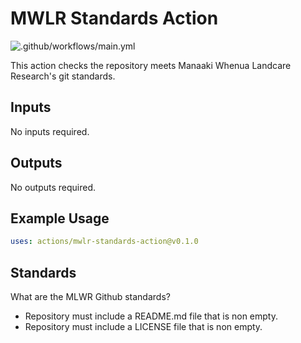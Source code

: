 # MWLR Standards Action

![.github/workflows/main.yml](https://github.com/manaakiwhenua/mwlr-standards-action/workflows/.github/workflows/main.yml/badge.svg)

This action checks the repository meets Manaaki Whenua Landcare Research's git standards.

## Inputs

No inputs required.

## Outputs

No outputs required.

## Example Usage

```yaml
uses: actions/mwlr-standards-action@v0.1.0
```

## Standards

What are the MLWR Github standards?

* Repository must include a README.md file that is non empty.
* Repository must include a LICENSE file that is non empty.